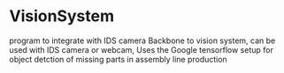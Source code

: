# VisionSystem
program to integrate with IDS camera
Backbone to vision system, can be used with IDS camera or webcam,
Uses the Google tensorflow setup for object detction of missing parts in assembly line production
